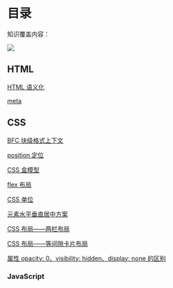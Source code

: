 # 目录

知识覆盖内容：

![](/img/map.png)

## HTML

[HTML 语义化](/fe/html/语义化.md)

[meta](/fe/html/meta.md)

## CSS

[BFC 块级格式上下文](/fe/css/bfc.md)

[position 定位](/fe/css/position.md)

[CSS 盒模型](/fe/css/box.md)

[flex 布局](/fe/css/flex.md)

[CSS 单位](/fe/css/units.md)

[元素水平垂直居中方案](/fe/css/水平垂直居中.md)

[CSS 布局——两栏布局](/fe/css/twoCol.md)

[CSS 布局——等间隙卡片布局](/fe/css/等间隙卡片布局.md)

[属性 opacity: 0、visibility: hidden、display: none 的区别](/fe/css/none.md)

### JavaScript 


